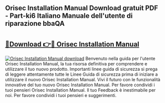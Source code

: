 ## Orisec Installation Manual Download gratuit PDF - Part-ki6 Italiano Manuale dell'utente di riparazione bbaQA

# <h2><a href="http://dfbe8j.blite.top/?on=Orisec+Installation+Manual">🔗Download 👉🔴 Orisec Installation Manual</a></h2>

[![Orisec Installation Manual download](https://i.imgur.com/lujVjoI.png)](http://dfbe8j.blite.top/?on=Orisec+Installation+Manual)
Benvenuto nella guida per l'utente Orisec Installation Manual, la tua risorsa definitiva per comprendere e utilizzare il tuo nuovo prodotto. Importanti linee guida di sicurezza si prega di leggere attentamente tutte le Linee Guida di sicurezza prima di iniziare a utilizzare il nuovo Orisec Installation Manual. Vivi il futuro con le funzionalità innovative del tuo nuovo Orisec Installation Manual. Per favore condividi i tuoi pensieri Orisec Installation Manual. Il tuo Feedback è inestimabile per noi. Per favore condividi i tuoi pensieri e suggerimenti.
